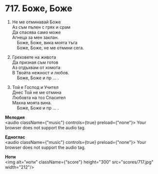# 717. Боже, Боже  

1. Не ме отминавай Боже  
Аз съм пълен с грях и срам  
Да спасява само може  
Агнеца за мен заклан.  
    Боже, Боже, вика моята тъга  
    Боже, Боже, не ме отмини сега.  

2. Греховете на живота  
Да призная съм готов  
Аз отдъхвам от хомота  
В Твойта нежност и любов.  
    Боже, Боже и пр ... .  

3. Той е Господ и Учител  
Днес Той не ме отмина  
Любовта на тоз Спасител  
Махна моята вина.  
    Боже, Боже и пр ... .  

__Мелодия__  
<audio className={"music"} controls={true} preload={"none"}><source src="mp3/717.mp3" type="audio/mpeg"/>
Your browser does not support the audio tag.
</audio>  

__Едноглас__  
<audio className={"music"} controls={true} preload={"none"}><source src="transp/717.mp3" type="audio/mpeg"/>
Your browser does not support the audio tag.
</audio>  

__Ноти__  
<img alt="ноти" className={"score"} height="300" src="scores/717.jpg" width="212"/>

